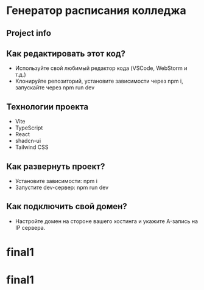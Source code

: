 # Генератор расписания колледжа

## Project info


## Как редактировать этот код?

- Используйте свой любимый редактор кода (VSCode, WebStorm и т.д.)
- Клонируйте репозиторий, установите зависимости через npm i, запускайте через npm run dev

## Технологии проекта

- Vite
- TypeScript
- React
- shadcn-ui
- Tailwind CSS

## Как развернуть проект?

- Установите зависимости: npm i
- Запустите dev-сервер: npm run dev

## Как подключить свой домен?

- Настройте домен на стороне вашего хостинга и укажите A-запись на IP сервера.
# final1
# final1
